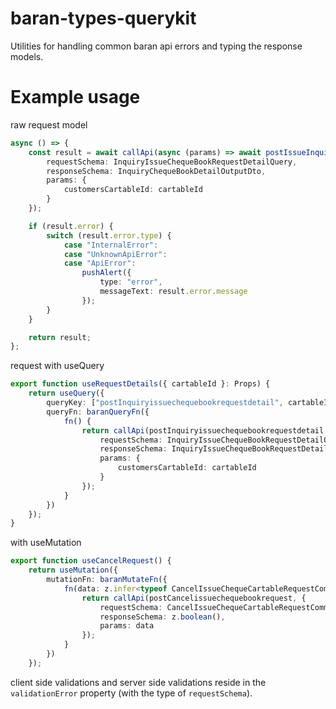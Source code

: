 # baran-types-querykit

Utilities for handling common baran api errors and typing the response models.

# Example usage

raw request model

```typescript
async () => {
	const result = await callApi(async (params) => await postIssueInquiryCheque(params), {
		requestSchema: InquiryIssueChequeBookRequestDetailQuery,
		responseSchema: InquiryChequeBookDetailOutputDto,
		params: {
			customersCartableId: cartableId
		}
	});

	if (result.error) {
		switch (result.error.type) {
			case "InternalError":
			case "UnknownApiError":
			case "ApiError":
				pushAlert({
					type: "error",
					messageText: result.error.message
				});
		}
	}

	return result;
};
```

request with useQuery

```typescript
export function useRequestDetails({ cartableId }: Props) {
	return useQuery({
		queryKey: ["postInquiryissuechequebookrequestdetail", cartableId],
		queryFn: baranQueryFn({
			fn() {
				return callApi(postInquiryissuechequebookrequestdetail, {
					requestSchema: InquiryIssueChequeBookRequestDetailQuery,
					responseSchema: InquiryIssueChequeBookRequestDetailOutputDto,
					params: {
						customersCartableId: cartableId
					}
				});
			}
		})
	});
}
```

with useMutation

```typescript
export function useCancelRequest() {
	return useMutation({
		mutationFn: baranMutateFn({
			fn(data: z.infer<typeof CancelIssueChequeCartableRequestCommand>) {
				return callApi(postCancelissuechequebookrequest, {
					requestSchema: CancelIssueChequeCartableRequestCommand,
					responseSchema: z.boolean(),
					params: data
				});
			}
		})
	});
```

client side validations and server side validations reside in the `validationError` property (with the type of `requestSchema`).
